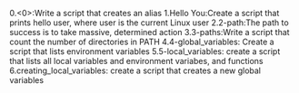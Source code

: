 0.<0>:Write a script that creates an alias 
1.Hello You:Create a script that prints hello user, where user is the current Linux user
2.2-path:The path to success is to take massive, determined action
3.3-paths:Write a script that count the number of directories in PATH
4.4-global_variables: Create a script that lists environment variables
5.5-local_variables: create a script that lists all local variables and environment variabes, and functions
6.creating_local_variables: create a script that creates a new global variables
